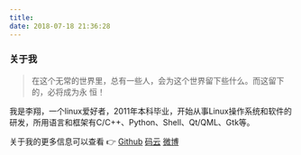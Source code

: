 ```yaml
---
title:
date: 2018-07-18 21:36:28
---
```


### 关于我

> 在这个无常的世界里，总有一些人，会为这个世界留下些什么。而这留下的，必将成为永
恒！

我是李翔，一个linux爱好者，2011年本科毕业，开始从事Linux操作系统和软件的研发，所用语言和框架有C/C++、Python、Shell、Qt/QML、Gtk等。

关于我的更多信息可以查看 👉
[Github](http://github.com/eightplus)
[码云](http://gitee.com/eightplus)
[微博](https://weibo.com/kylinkobe)
